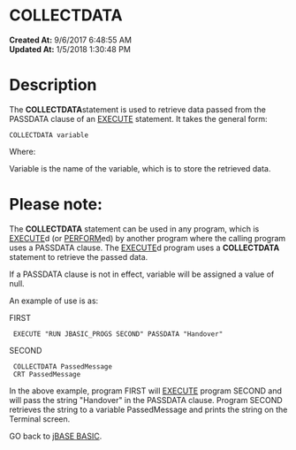 # COLLECTDATA

**Created At:** 9/6/2017 6:48:55 AM  
**Updated At:** 1/5/2018 1:30:48 PM  


# Description

The **COLLECTDATA**statement is used to retrieve data passed from the PASSDATA clause of an [EXECUTE](269198-execute) statement. It takes the general form:

```
COLLECTDATA variable
```

Where:

Variable is the name of the variable, which is to store the retrieved data.

# Please note:

The **COLLECTDATA** statement can be used in any program, which is [EXECUTE](269198-execute)d (or [PERFORM](269198-execute)ed) by another program where the calling program uses a PASSDATA clause. The [EXECUTE](269198-execute)d program uses a **COLLECTDATA** statement to retrieve the passed data.

If a PASSDATA clause is not in effect, variable will be assigned a value of null.

An example of use is as:

FIRST

```
 EXECUTE "RUN JBASIC_PROGS SECOND" PASSDATA "Handover"
```

SECOND

```
 COLLECTDATA PassedMessage
 CRT PassedMessage
```



In the above example, program FIRST will [EXECUTE](269198-execute) program SECOND and will pass the string "Handover" in the PASSDATA clause. Program SECOND retrieves the string to a variable PassedMessage and prints the string on the Terminal screen.



GO back to [jBASE BASIC](263498-jbase-basic).
